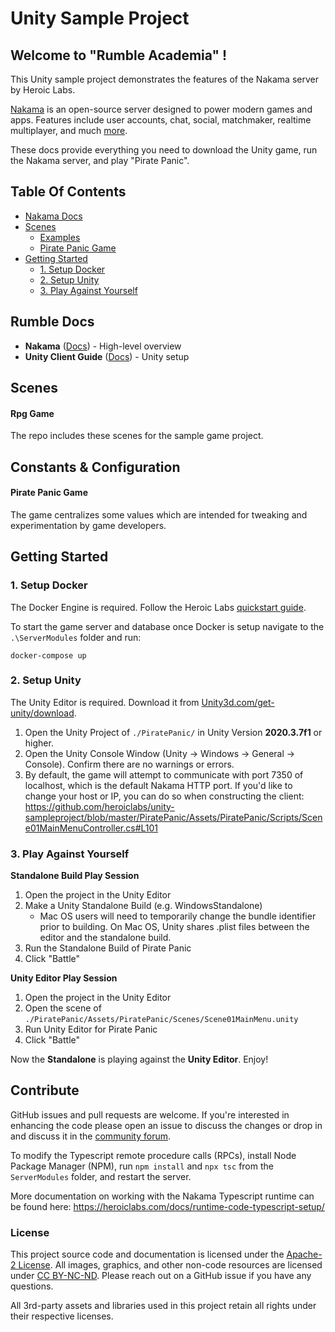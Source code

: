 ﻿Unity Sample Project
==================


## Welcome to "Rumble Academia" !

This Unity sample project demonstrates the features of the Nakama server by Heroic Labs.

[Nakama](https://github.com/heroiclabs/nakama) is an open-source server designed to power modern games and apps. Features include user accounts, chat, social, matchmaker, realtime multiplayer, and much [more](https://heroiclabs.com).

These docs provide everything you need to download the Unity game, run the Nakama server, and play "Pirate Panic".

## Table Of Contents

- [Nakama Docs](#nakama-docs)
- [Scenes](#scenes)
    + [Examples](#examples)
    + [Pirate Panic Game](#pirate-panic-game-1)
- [Getting Started](#getting-started)
    + [1. Setup Docker](#1-setup-docker)
    + [2. Setup Unity](#2-setup-unity)
    + [3. Play Against Yourself](#3-play-against-yourself)


## Rumble Docs

* **Nakama** (<a target="_blank" href="https://heroiclabs.com/docs/index.html">Docs<a>) - High-level overview
* **Unity Client Guide** (<a target="_blank" href="https://heroiclabs.com/docs/unity-client-guide/">Docs<a>) - Unity setup

## Scenes

#### Rpg Game

The repo includes these scenes for the sample game project.

## Constants & Configuration

#### Pirate Panic Game

The game centralizes some values which are intended for tweaking and experimentation by game developers.


## Getting Started

### 1. Setup Docker

The Docker Engine is required. Follow the Heroic Labs <a href="https://heroiclabs.com/docs/install-docker-quickstart/">quickstart guide</a>.

To start the game server and database once Docker is setup navigate to the `.\ServerModules` folder and run:

```
docker-compose up
```

### 2. Setup Unity

The Unity Editor is required. Download it from <a href="https://unity3d.com/get-unity/download">Unity3d.com/get-unity/download</a>.

1. Open the Unity Project of `./PiratePanic/` in Unity Version **2020.3.7f1** or higher.
2. Open the Unity Console Window (Unity → Windows → General → Console). Confirm there are no warnings or errors.
3. By default, the game will attempt to communicate with port 7350 of localhost, which is the default Nakama HTTP port. If you'd like to change your host or IP, you can do so when constructing the client: https://github.com/heroiclabs/unity-sampleproject/blob/master/PiratePanic/Assets/PiratePanic/Scripts/Scene01MainMenuController.cs#L101

### 3. Play Against Yourself

**Standalone Build Play Session**
1. Open the project in the Unity Editor
2. Make a Unity Standalone Build (e.g. WindowsStandalone)
    - Mac OS users will need to temporarily change the bundle identifier prior to building. On Mac OS, Unity shares .plist files between the editor and the standalone build.
3. Run the Standalone Build of Pirate Panic
4. Click "Battle"

**Unity Editor Play Session**
1. Open the project in the Unity Editor
2. Open the scene of `./PiratePanic/Assets/PiratePanic/Scenes/Scene01MainMenu.unity`
3. Run Unity Editor for Pirate Panic
4. Click "Battle"

Now the **Standalone** is playing against the **Unity Editor**. Enjoy!

## Contribute

GitHub issues and pull requests are welcome. If you're interested in enhancing the code please open an issue to discuss the changes or drop in and discuss it in the [community forum](https://forum.heroiclabs.com).

To modify the Typescript remote procedure calls (RPCs), install Node Package Manager (NPM), run `npm install` and `npx tsc` from the `ServerModules` folder, and restart the server.

More documentation on working with the Nakama Typescript runtime can be found here: https://heroiclabs.com/docs/runtime-code-typescript-setup/

### License

This project source code and documentation is licensed under the [Apache-2 License](https://github.com/heroiclabs/unity-sampleproject/blob/master/LICENSE). All images, graphics, and other non-code resources are licensed under [CC BY-NC-ND](https://creativecommons.org/licenses/by-nc-nd/4.0/). Please reach out on a GitHub issue if you have any questions.

All 3rd-party assets and libraries used in this project retain all rights under their respective licenses.
